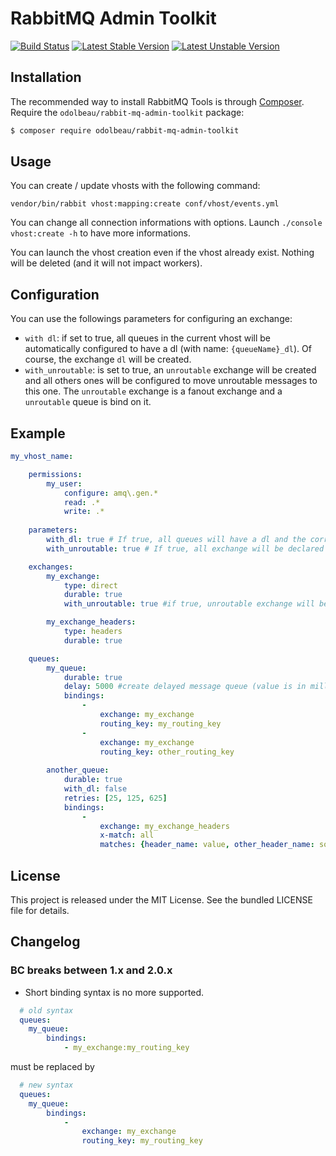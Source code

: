 # RabbitMQ Admin Toolkit

[![Build Status](https://travis-ci.org/odolbeau/rabbit-mq-admin-toolkit.svg?branch=master)](https://travis-ci.org/odolbeau/rabbit-mq-admin-toolkit)
[![Latest Stable Version](https://poser.pugx.org/odolbeau/rabbit-mq-admin-toolkit/v/stable)](https://packagist.org/packages/odolbeau/rabbit-mq-admin-toolkit)
[![Latest Unstable Version](https://poser.pugx.org/odolbeau/rabbit-mq-admin-toolkit/v/unstable)](https://packagist.org/packages/odolbeau/rabbit-mq-admin-toolkit)

## Installation

The recommended way to install RabbitMQ Tools is through
[Composer](https://getcomposer.org/). Require the
`odolbeau/rabbit-mq-admin-toolkit` package:

```bash
$ composer require odolbeau/rabbit-mq-admin-toolkit
```

## Usage

You can create / update vhosts with the following command:

    vendor/bin/rabbit vhost:mapping:create conf/vhost/events.yml

You can change all connection informations with options. Launch `./console
vhost:create -h` to have more informations.

You can launch the vhost creation even if the vhost already exist. Nothing will
be deleted (and it will not impact workers).

## Configuration

You can use the followings parameters for configuring an exchange:

* `with dl`: if set to true, all queues in the current vhost will be
  automatically configured to have a dl (with name: `{queueName}_dl`). Of
  course, the exchange `dl` will be created.
* `with_unroutable`: is set to true, an `unroutable` exchange will be created
  and all  others ones will be configured to move unroutable messages to this
  one. The `unroutable` exchange is a fanout exchange and a `unroutable` queue
  is bind on it.

## Example

```yaml
my_vhost_name:

    permissions:
        my_user:
            configure: amq\.gen.*
            read: .*
            write: .*
            
    parameters:
        with_dl: true # If true, all queues will have a dl and the corresponding mapping with the exchange "dl"
        with_unroutable: true # If true, all exchange will be declared with an unroutable config

    exchanges:
        my_exchange:
            type: direct
            durable: true
            with_unroutable: true #if true, unroutable exchange will be created (if not already set as global parameter)

        my_exchange_headers:
            type: headers
            durable: true

    queues:
        my_queue:
            durable: true
            delay: 5000 #create delayed message queue (value is in milliseconds)
            bindings:
                - 
                    exchange: my_exchange
                    routing_key: my_routing_key
                - 
                    exchange: my_exchange
                    routing_key: other_routing_key
                    
        another_queue:
            durable: true
            with_dl: false
            retries: [25, 125, 625]
            bindings:
                - 
                    exchange: my_exchange_headers
                    x-match: all
                    matches: {header_name: value, other_header_name: some_value}
```

## License

This project is released under the MIT License. See the bundled LICENSE file
for details.

## Changelog

### BC breaks between 1.x and 2.0.x

  * Short binding syntax is no more supported. 
```yaml
  # old syntax
  queues:
    my_queue:
        bindings:
            - my_exchange:my_routing_key
```
must be replaced by
```yaml
  # new syntax
  queues:
    my_queue:
        bindings:
            - 
                exchange: my_exchange
                routing_key: my_routing_key
```

